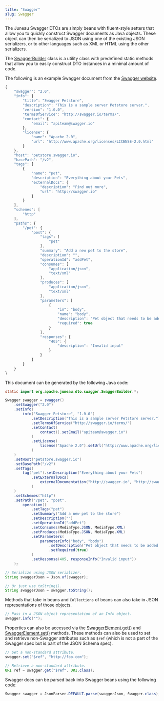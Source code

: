 ```yaml
---
title: "Swagger"
slug: Swagger
---
```


The Juneau Swagger DTOs are simply beans with fluent-style setters that allow you to quickly construct Swagger documents
as Java objects.
These object can then be serialized to JSON using one of the existing JSON serializers, or to other languages such as
XML or HTML using the other serializers.

The <a href="/site/apidocs/org/apache/juneau/bean/swagger/SwaggerBuilder.html" target="_blank">SwaggerBuilder</a> class is a utility class with
predefined static methods that allow you to easily construct DTO instances in a minimal amount of code.

The following is an example Swagger document from the [Swagger website](https://swagger.io/).

```js
{
    "swagger": "2.0",
    "info": {
        "title": "Swagger Petstore",
        "description": "This is a sample server Petstore server.",
        "version": "1.0.0",
        "termsOfService": "http://swagger.io/terms/",
        "contact": {
            "email": "apiteam@swagger.io"
        },
        "license": {
            "name": "Apache 2.0",
            "url": "http://www.apache.org/licenses/LICENSE-2.0.html"
        }
    },
    "host": "petstore.swagger.io",
    "basePath": "/v2",
    "tags": [
        {
            "name": "pet",
            "description": "Everything about your Pets",
            "externalDocs": {
                "description": "Find out more",
                "url": "http://swagger.io"
            }
        }
    ],
    "schemes": [
        "http"
    ],
    "paths": {
        "/pet": {
            "post": {
                "tags": [
                    "pet"
                ],
                "summary": "Add a new pet to the store",
                "description": "",
                "operationId": "addPet",
                "consumes": [
                    "application/json",
                    "text/xml"
                ],
                "produces": [
                    "application/json",
                    "text/xml"
                ],
                "parameters": [
                    {
                        "in": "body",
                        "name": "body",
                        "description": "Pet object that needs to be added to the store",
                        "required": true
                    }
                ],
                "responses": {
                    "405": {
                        "description": "Invalid input"
                    }
                }
            }
        }
    }
}
```

This document can be generated by the following Java code:

```java
static import org.apache.juneau.dto.swagger.SwaggerBuilder.*;

Swagger swagger = swagger()
    .setSwagger("2.0")
    .setInfo(
        info("Swagger Petstore", "1.0.0")
            .setDescription("This is a sample server Petstore server.")
            .setTermsOfService("http://swagger.io/terms/")
            .setContact(
                contact().setEmail("apiteam@swagger.io")
            )
            .setLicense(
                license("Apache 2.0").setUrl("http://www.apache.org/licenses/LICENSE-2.0.html")
            )
    )
    .setHost("petstore.swagger.io")
    .setBasePath("/v2")
    .setTags(
        tag("pet").setDescription("Everything about your Pets")
            .setExternalDocs(
                externalDocumentation("http://swagger.io", "http://swagger.io")
            )
    )
    .setSchemes("http")
    .setPath("/pet", "post",
        operation()
            .setTags("pet")
            .setSummary("Add a new pet to the store")
            .setDescription("")
            .setOperationId("addPet")
            .setConsumes(MediaType.JSON, MediaType.XML)
            .setProduces(MediaType.JSON, MediaType.XML)
            .setParameters(
                parameterInfo("body", "body")
                    .setDescription("Pet object that needs to be added to the store")
                    .setRequired(true)
            )
            .setResponse(405, responseInfo("Invalid input"))
    );

// Serialize using JSON serializer.
String swaggerJson = Json.of(swagger);

// Or just use toString().
String swaggerJson = swagger.toString();
```

Methods that take in beans and `Collections` of beans can also take in JSON representations of those objects.

```java
// Pass in a JSON object representation of an Info object.
swagger.info("");
```

Properties can also be accessed via the <a href="/site/apidocs/org/apache/juneau/bean/swagger/SwaggerElement.html#get(java.lang.String,java.lang.Class)" target="_blank">SwaggerElement.get()</a> and <a href="/site/apidocs/org/apache/juneau/bean/swagger/SwaggerElement.html#set(java.lang.String,java.lang.Object)" target="_blank">SwaggerElement.set()</a> methods.
These methods can also be used to set and retrieve non-Swagger attributes such as `$ref` (which is not a part of the
Swagger spec but is part of the JSON Schema spec).

```java
// Set a non-standard attribute.
swagger.set("$ref", "http://foo.com");

// Retrieve a non-standard attribute.
URI ref = swagger.get("$ref", URI.class);
```

Swagger docs can be parsed back into Swagger beans using the following code:

```java
Swagger swagger = JsonParser.DEFAULT.parse(swaggerJson, Swagger.class);
```
